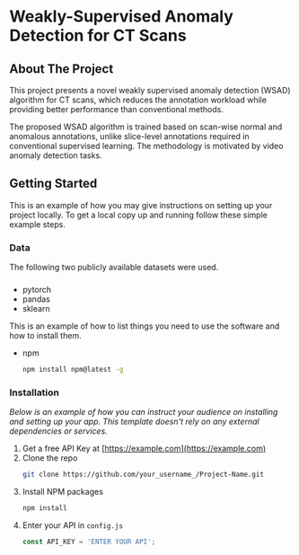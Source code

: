 # Weakly-Supervised Anomaly Detection for CT Scans

## About The Project
This project presents a novel weakly supervised anomaly detection (WSAD) algorithm for CT scans, which reduces the annotation workload while providing better performance than conventional methods. 

The proposed WSAD algorithm is trained based on scan-wise normal and anomalous annotations, unlike slice-level annotations required in conventional supervised learning. The methodology is motivated by video anomaly detection tasks.

## Getting Started

This is an example of how you may give instructions on setting up your project locally.
To get a local copy up and running follow these simple example steps.

### Data

The following two publicly available datasets were used.

### 

- pytorch
- pandas
- sklearn

This is an example of how to list things you need to use the software and how to install them.
* npm
  ```sh
  npm install npm@latest -g
  ```

### Installation

_Below is an example of how you can instruct your audience on installing and setting up your app. This template doesn't rely on any external dependencies or services._

1. Get a free API Key at [https://example.com](https://example.com)
2. Clone the repo
   ```sh
   git clone https://github.com/your_username_/Project-Name.git
   ```
3. Install NPM packages
   ```sh
   npm install
   ```
4. Enter your API in `config.js`
   ```js
   const API_KEY = 'ENTER YOUR API';
   ```
